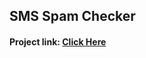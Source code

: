 ## SMS Spam Checker

#### Project link: [Click Here](https://project1-spam-filter.herokuapp.com/)
  
